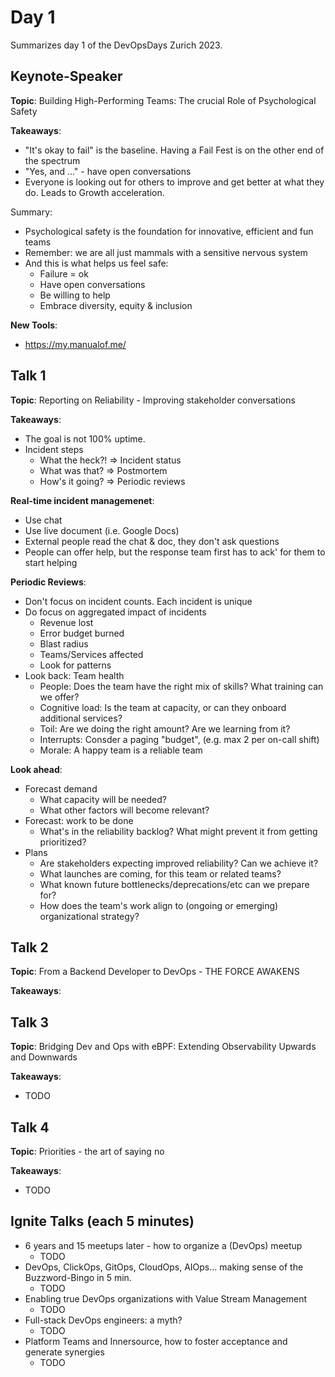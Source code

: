 # Day 1

Summarizes day 1 of the DevOpsDays Zurich 2023.

## Keynote-Speaker

__Topic__: Building High-Performing Teams: The crucial Role of Psychological Safety

__Takeaways__:

- "It's okay to fail" is the baseline. Having a Fail Fest is on the other end of the spectrum
- "Yes, and ..." - have open conversations
- Everyone is looking out for others to improve and get better at what they do. Leads to Growth acceleration.

Summary:

- Psychological safety is the foundation for innovative, efficient and fun teams
- Remember: we are all just mammals with a sensitive nervous system
- And this is what helps us feel safe:
  - Failure = ok
  - Have open conversations
  - Be willing to help
  - Embrace diversity, equity & inclusion

__New Tools__:

- https://my.manualof.me/


## Talk 1

__Topic__: Reporting on Reliability - Improving stakeholder conversations

__Takeaways__:

- The goal is not 100% uptime.
- Incident steps
  - What the heck?! => Incident status
  - What was that? => Postmortem
  - How's it going? => Periodic reviews

__Real-time incident managemenet__:

- Use chat
- Use live document (i.e. Google Docs)
- External people read the chat & doc, they don't ask questions
- People can offer help, but the response team first has to ack' for them to start helping

__Periodic Reviews__:

- Don't focus on incident counts. Each incident is unique
- Do focus on aggregated impact of incidents
  - Revenue lost
  - Error budget burned
  - Blast radius
  - Teams/Services affected
  - Look for patterns
- Look back: Team health
  - People: Does the team have the right mix of skills? What training can we offer?
  - Cognitive load: Is the team at capacity, or can they onboard additional services?
  - Toil: Are we doing the right amount? Are we learning from it?
  - Interrupts: Consder a paging "budget", (e.g. max 2 per on-call shift)
  - Morale: A happy team is a reliable team

__Look ahead__:

- Forecast demand
  - What capacity will be needed?
  - What other factors will become relevant?
- Forecast: work to be done
  - What's in the reliability backlog? What might prevent it from getting prioritized?
- Plans
  - Are stakeholders expecting improved reliability? Can we achieve it?
  - What launches are coming, for this team or related teams?
  - What known future bottlenecks/deprecations/etc can we prepare for?
  - How does the team's work align to (ongoing or emerging) organizational strategy?

## Talk 2

__Topic__: From a Backend Developer to DevOps - THE FORCE AWAKENS

__Takeaways__:

## Talk 3

__Topic__: Bridging Dev and Ops with eBPF: Extending Observability Upwards and Downwards

__Takeaways__:

- TODO

## Talk 4

__Topic__: Priorities - the art of saying no

__Takeaways__:

- TODO


## Ignite Talks (each 5 minutes)

- 6 years and 15 meetups later - how to organize a (DevOps) meetup
  - TODO
- DevOps, ClickOps, GitOps, CloudOps, AIOps… making sense of the Buzzword-Bingo in 5 min.
  - TODO
- Enabling true DevOps organizations with Value Stream Management
  - TODO
- Full-stack DevOps engineers: a myth?
  - TODO
- Platform Teams and Innersource, how to foster acceptance and generate synergies
  - TODO

